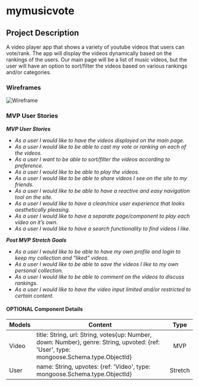 # mymusicvote

## Project Description

A video player app that shows a variety of youtube videos that users can vote/rank. The app will display the videos dynamically based on the rankings of the users. Our main page will be a list of music videos,  but the user will have an option to sort/filter the videos based on various rankings and/or categories. 

### Wireframes

![Wireframe](https://i.imgur.com/djkGImV.jpg)


### MVP User Stories

_**MVP User Stories**_

- _As a user I would like to have the videos displayed on the main page._
- _As a user I would like to be able to cast my vote or ranking on each of the videos._
- _As a user I want to be able to sort/filter the videos according to preference._
- _As a user I would like to be able to play the videos._
- _As a user I would like to be able to share videos I see on the site to my friends._
- _As a user I would like to be able to have a reactive and easy navigation tool on the site._
- _As a user I would like to have a clean/nice user experience that looks aesthetically pleasing._
- _As a user I would like to have a separate page/component to play each video on it’s own._
- _As a user I would like to have a search functionality to find videos I like._


_**Post MVP Stretch Goals**_
- _As a user I would like to be able to have my own profile and login to keep my collection and “liked” videos._
- _As a user I would like to be able to save the videos I like to my own personal collection._
- _As a user I would like to be able to comment on the videos to discuss rankings._
- _As a user I would like to have the video input limited and/or restricted to certain content._

#### OPTIONAL Component Details
| Models | Content | Type
| --- | --- | :---: |
| Video | title: String, url: String, votes{up: Number, down: Number}, genre: String, upvoted: {ref: 'User', type: mongoose.Schema.type.ObjectId} | MVP |
| User | name: String, upvotes: {ref: 'Video', type: mongoose.Schema.type.ObjectId} | Stretch |
